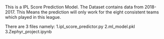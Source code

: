 This is a IPL Score Prediction Model. The Dataset contains data from 2018-2017.
This Means the prediction will only work for the eight consistent teams which played in this league.

There are 3 files namely:
1.ipl_score_predictor.py
2.ml_model.pkl
3.Zephyr_project.ipynb
